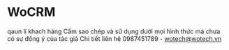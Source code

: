 # WoCRM
qaun lí khach hàng
Cấm sao chép và sử dụng dưới mọi hình thức mà chưa có sự đồng ý của tác giả
Chi tiết liên hệ 0987451789 - wotech@wotech.vn
